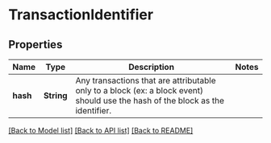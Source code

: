 # TransactionIdentifier

## Properties

Name | Type | Description | Notes
------------ | ------------- | ------------- | -------------
**hash** | **String** | Any transactions that are attributable only to a block (ex: a block event) should use the hash of the block as the identifier.  | 

[[Back to Model list]](../README.md#documentation-for-models) [[Back to API list]](../README.md#documentation-for-api-endpoints) [[Back to README]](../README.md)


